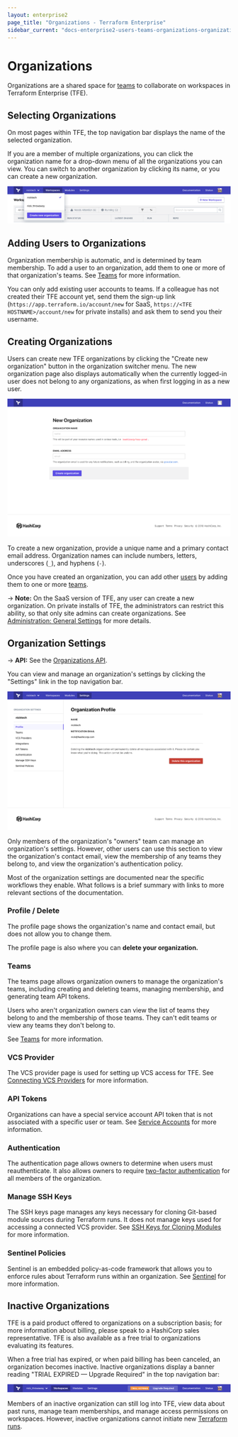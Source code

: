 ```yaml
---
layout: enterprise2
page_title: "Organizations - Terraform Enterprise"
sidebar_current: "docs-enterprise2-users-teams-organizations-organizations"
---
```


[teams]: ./teams.html
[users]: ./users.html

# Organizations

Organizations are a shared space for [teams][] to collaborate on workspaces in Terraform Enterprise (TFE).

## Selecting Organizations

On most pages within TFE, the top navigation bar displays the name of the selected organization.

If you are a member of multiple organizations, you can click the organization name for a drop-down menu of all the organizations you can view. You can switch to another organization by clicking its name, or you can create a new organization.

![screenshot: the organization switcher menu](./images/org-nav.png)

## Adding Users to Organizations

Organization membership is automatic, and is determined by team membership. To add a user to an organization, add them to one or more of that organization's teams. See [Teams][] for more information.

You can only add existing user accounts to teams. If a colleague has not created their TFE account yet, send them the sign-up link (`https://app.terraform.io/account/new` for SaaS, `https://<TFE HOSTNAME>/account/new` for private installs) and ask them to send you their username.

## Creating Organizations

Users can create new TFE organizations by clicking the "Create new organization" button in the organization switcher menu. The new organization page also displays automatically when the currently logged-in user does not belong to any organizations, as when first logging in as a new user.

![screenshot: the new organization page](./images/org-new.png)

To create a new organization, provide a unique name and a primary contact email address. Organization names can include numbers, letters, underscores (`_`), and hyphens (`-`).

Once you have created an organization, you can add other [users][] by adding them to one or more [teams][].

-> **Note:** On the SaaS version of TFE, any user can create a new organization. On private installs of TFE, the administrators can restrict this ability, so that only site admins can create organizations. See [Administration: General Settings](../private/admin/general.html#organization-creation) for more details.

## Organization Settings

-> **API:** See the [Organizations API](../api/organizations.html).

You can view and manage an organization's settings by clicking the "Settings" link in the top navigation bar.

![screenshot: the organization settings page](./images/org-settings.png)

Only members of the organization's "owners" team can manage an organization's settings. However, other users can use this section to view the organization's contact email, view the membership of any teams they belong to, and view the organization's authentication policy.

Most of the organization settings are documented near the specific workflows they enable. What follows is a brief summary with links to more relevant sections of the documentation.

### Profile / Delete

The profile page shows the organization's name and contact email, but does not allow you to change them.

The profile page is also where you can **delete your organization.**

### Teams

The teams page allows organization owners to manage the organization's teams, including creating and deleting teams, managing membership, and generating team API tokens.

Users who aren't organization owners can view the list of teams they belong to and the membership of those teams. They can't edit teams or view any teams they don't belong to.

See [Teams][] for more information.

### VCS Provider

The VCS provider page is used for setting up VCS access for TFE. See [Connecting VCS Providers](../vcs/index.html) for more information.

### API Tokens

Organizations can have a special service account API token that is not associated with a specific user or team. See [Service Accounts](./service-accounts.html) for more information.

### Authentication

The authentication page allows owners to determine when users must reauthenticate. It also allows owners to require [two-factor authentication](./2fa.html) for all members of the organization.

### Manage SSH Keys

The SSH keys page manages any keys necessary for cloning Git-based module sources during Terraform runs. It does not manage keys used for accessing a connected VCS provider. See [SSH Keys for Cloning Modules](../workspaces/ssh-keys.html) for more information.

### Sentinel Policies

Sentinel is an embedded policy-as-code framework that allows you to enforce rules about Terraform runs within an organization. See [Sentinel](../sentinel/index.html) for more information.

## Inactive Organizations

TFE is a paid product offered to organizations on a subscription basis; for more information about billing, please speak to a HashiCorp sales representative. TFE is also available as a free trial to organizations evaluating its features.

When a free trial has expired, or when paid billing has been canceled, an organization becomes inactive. Inactive organizations display a banner reading "TRIAL EXPIRED — Upgrade Required" in the top navigation bar:

![screenshot: the trial expiration banner](./images/org-inactive.png)

Members of an inactive organization can still log into TFE, view data about past runs, manage team memberships, and manage access permissions on workspaces. However, inactive organizations cannot initiate new [Terraform runs](../run/index.html).

